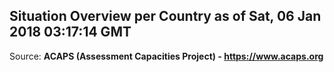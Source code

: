 ## Situation Overview per Country as of Sat, 06 Jan 2018 03:17:14 GMT

Source: **ACAPS (Assessment Capacities Project) - https://www.acaps.org**